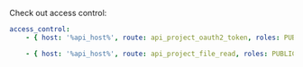 Check out access control:

```yaml
access_control:
    - { host: '%api_host%', route: api_project_oauth2_token, roles: PUBLIC_ACCESS }

    - { host: '%api_host%', route: api_project_file_read, roles: PUBLIC_ACCESS }
```